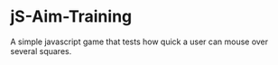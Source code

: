# jS-Aim-Training
A simple javascript game that tests how quick a user can mouse over several squares.
